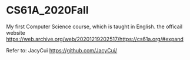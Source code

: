 # CS61A_2020Fall
My first Computer Science course, which is taught in English.
the officail website https://web.archive.org/web/20201219202517/https://cs61a.org/#expand

Refer to: JacyCui https://github.com/JacyCui/